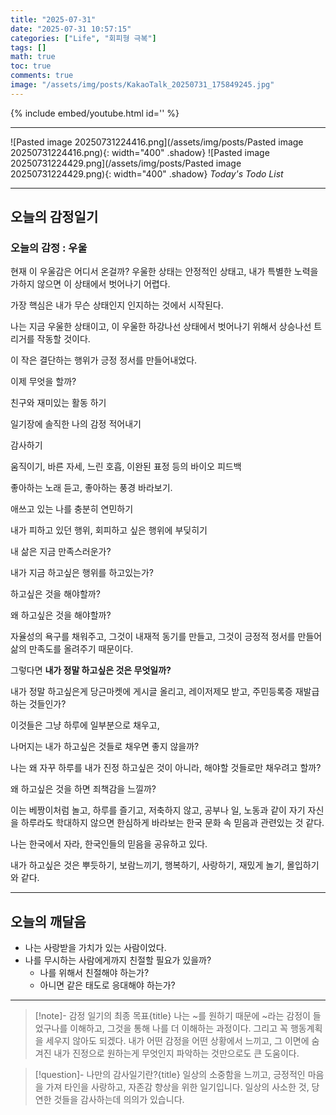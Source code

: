 ```yaml
---
title: "2025-07-31"
date: "2025-07-31 10:57:15"
categories: ["Life", "회피형 극복"]
tags: []
math: true
toc: true
comments: true
image: "/assets/img/posts/KakaoTalk_20250731_175849245.jpg"
---
```


{% include embed/youtube.html id='' %}



---

![Pasted image 20250731224416.png](/assets/img/posts/Pasted image 20250731224416.png){: width="400" .shadow}
![Pasted image 20250731224429.png](/assets/img/posts/Pasted image 20250731224429.png){: width="400" .shadow}
_Today's Todo List_

---
## 오늘의 감정일기

### 오늘의 감정 : 우울
현재 이 우울감은 어디서 온걸까? 우울한 상태는 안정적인 상태고, 내가 특별한 노력을 가하지 않으면 이 상태에서 벗어나기 어렵다.

가장 핵심은 내가 무슨 상태인지 인지하는 것에서 시작된다.

나는 지금 우울한 상태이고, 이 우울한 하강나선 상태에서 벗어나기 위해서 상승나선 트리거를 작동할 것이다.

이 작은 결단하는 행위가 긍정 정서를 만들어내었다.

이제 무엇을 할까?

친구와 재미있는 활동 하기

일기장에 솔직한 나의 감정 적어내기

감사하기

움직이기, 바른 자세, 느린 호흡, 이완된 표정 등의 바이오 피드백

좋아하는 노래 듣고, 좋아하는 풍경 바라보기.

애쓰고 있는 나를 충분히 연민하기

내가 피하고 있던 행위, 회피하고 싶은 행위에 부딪히기

내 삶은 지금 만족스러운가?

내가 지금 하고싶은 행위를 하고있는가?

하고싶은 것을 해야할까?

왜 하고싶은 것을 해야할까?

자율성의 욕구를 채워주고, 그것이 내재적 동기를 만들고, 그것이 긍정적 정서를 만들어 삶의 만족도를 올려주기 때문이다.

그렇다면 **내가 정말 하고싶은 것은 무엇일까?**

내가 정말 하고싶은게 당근마켓에 게시글 올리고, 레이저제모 받고, 주민등록증 재발급하는 것들인가?

이것들은 그냥 하루에 일부분으로 채우고,

나머지는 내가 하고싶은 것들로 채우면 좋지 않을까?

나는 왜 자꾸 하루를 내가 진정 하고싶은 것이 아니라, 해야할 것들로만 채우려고 할까?

왜 하고싶은 것을 하면 죄책감을 느낄까?

이는 베짱이처럼 놀고, 하루를 즐기고, 저축하지 않고, 공부나 일, 노동과 같이 자기 자신을 하루라도 학대하지 않으면 한심하게 바라보는 한국 문화 속 믿음과 관련있는 것 같다.

나는 한국에서 자라, 한국인들의 믿음을 공유하고 있다.

내가 하고싶은 것은 뿌듯하기, 보람느끼기, 행복하기, 사랑하기, 재밌게 놀기, 몰입하기와 같다.

---
## 오늘의 깨달음

- 나는 사랑받을 가치가 있는 사람이었다.
- 나를 무시하는 사람에게까지 친절할 필요가 있을까?
	- 나를 위해서 친절해야 하는가?
	- 아니면 같은 태도로 응대해야 하는가?

---

> [!note]- 감정 일기의 최종 목표{title}
> 나는 ~를 원하기 때문에 ~라는 감정이 들었구나를 이해하고, 그것을 통해 나를 더 이해하는 과정이다.
> 그리고 꼭 행동계획을 세우지 않아도 되겠다. 내가 어떤 감정을 어떤 상황에서 느끼고, 그 이면에 숨겨진 내가 진정으로 원하는게 무엇인지 파악하는 것만으로도 큰 도움이다. 

> [!question]- 나만의 감사일기란?{title}
> 일상의 소중함을 느끼고, 긍정적인 마음을 가져 타인을 사랑하고, 자존감 향상을 위한 일기입니다. 일상의 사소한 것, 당연한 것들을 감사하는데 의의가 있습니다.